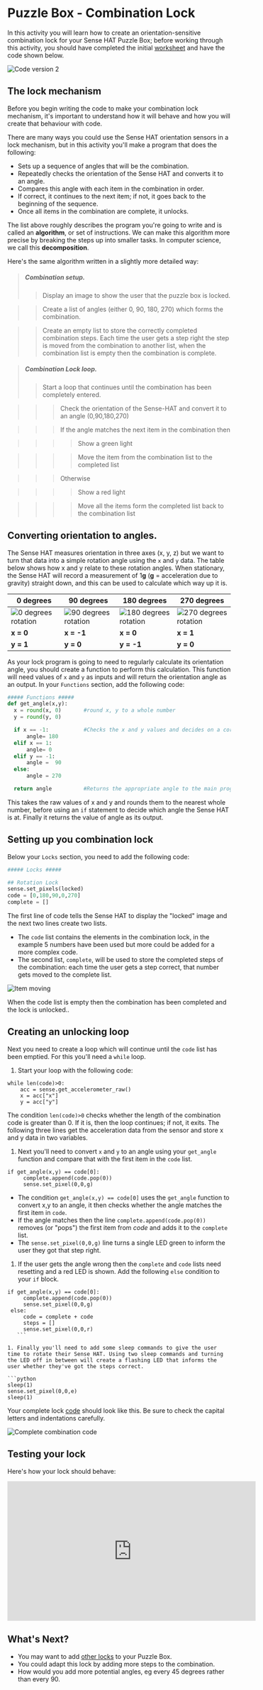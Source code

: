 # Puzzle Box - Combination Lock
In this activity you will learn how to create an orientation-sensitive combination lock for your Sense HAT Puzzle Box; before working through this activity, you should have completed the initial [worksheet](worksheet.md) and have the code shown below.

![Code version 2](/images/code2.png)

## The lock mechanism
Before you begin writing the code to make your combination lock mechanism, it's important to understand how it will behave and how you will create that behaviour with code.

There are many ways you could use the Sense HAT orientation sensors in a lock mechanism, but in this activity you'll make a program that does the following:

  - Sets up a sequence of angles that will be the combination.
  - Repeatedly checks the orientation of the Sense HAT and converts it to an angle.
  - Compares this angle with each item in the combination in order.
  - If correct, it continues to the next item; if not, it goes back to the beginning of the sequence.
  - Once all items in the combination are complete, it unlocks.

The list above roughly describes the program you're going to write and is called an **algorithm**, or set of instructions. We can make this algorithm more precise by breaking the steps up into smaller tasks. In computer science, we call this **decomposition**.

Here's the same algorithm written in a slightly more detailed way:

> ##### Combination setup.  
> > Display an image to show the user that the puzzle box is locked.

> > Create a list of angles (either 0, 90, 180, 270) which forms the combination.  

> > Create an empty list to store the correctly completed combination steps. Each time the user gets a step right the step is moved from the combination to another list, when the combination list is empty then the combination is complete.  

> ##### Combination Lock loop.  
> > Start a loop that continues until the combination has been completely entered.  

> > > Check the orientation of the Sense-HAT and convert it to an angle (0,90,180,270)  

> > > If the angle matches the next item in the combination then  

> > > > Show a green light  

> > > > Move the item from the combination list to the completed list  

> > > Otherwise  

> > > > Show a red light  

> > > > Move all the items form the completed list back to the combination list  


## Converting orientation to angles.
The Sense HAT measures orientation in three axes (x, y, z) but we want to turn that data into a simple rotation angle using the `x` and `y` data. The table below shows how x and y relate to these rotation angles. When stationary, the Sense HAT will record a measurement of 1**g** (**g** = acceleration due to gravity) straight down, and this can be used to calculate which way up it is.

|  0 degrees | 90 degrees  | 180 degrees | 270 degrees |
| - | - | - | - |
| ![0 degrees rotation](images/sense0.png) | ![90 degrees rotation](images/sense90.png) | ![180 degrees rotation](images/sense180.png) | ![270 degrees rotation](images/sense270.png) |
| **x = 0** | **x = -1** | **x = 0** | **x = 1** |
| **y = 1** | **y = 0** | **y = -1** | **y = 0** |

As your lock program is going to need to regularly calculate its orientation angle, you should create a function to perform this calculation. This function will need values of `x` and `y` as inputs and will return the orientation angle as an output. In your `Functions` section, add the following code:

```python
##### Functions #####
def get_angle(x,y):
  x = round(x, 0)       #round x, y to a whole number
  y = round(y, 0)

  if x == -1:           #Checks the x and y values and decides on a corresponding angle
      angle= 180
  elif x == 1:           
      angle= 0
  elif y == -1:
      angle =  90
  else:
      angle = 270  

  return angle          #Returns the appropriate angle to the main program.
```

This takes the raw values of x and y and rounds them to the nearest whole number, before using an `if` statement to decide which angle the Sense HAT is at. Finally it returns the value of angle as its output.

## Setting up you combination lock
Below your `Locks` section, you need to add the following code:

```python
##### Locks #####

## Rotation Lock
sense.set_pixels(locked)
code = [0,180,90,0,270]
complete = []
```

The first line of code tells the Sense HAT to display the "locked" image and the next two lines create two lists.
- The `code` list contains the elements in the combination lock, in the example 5 numbers have been used but more could be added for a more complex code.
- The second list, `complete`, will be used to store the completed steps of the combination: each time the user gets a step correct, that number gets moved to the complete list.

![Item moving](images/list-move.png)

When the code list is empty then the combination has been completed and the lock is unlocked..

## Creating an unlocking loop

Next you need to create a loop which will continue until the `code` list has been emptied. For this you'll need a `while` loop.

1. Start your loop with the following code:

  ```python3
  while len(code)>0:
      acc = sense.get_accelerometer_raw()
      x = acc["x"]
      y = acc["y"]
  ```

  The condition `len(code)>0` checks whether the length of the combination code is greater than 0. If it is, then the loop continues; if not, it exits.
  The following three lines get the acceleration data from the sensor and store x and y data in two variables.

1. Next you'll need to convert `x` and `y` to an angle using your `get_angle` function and compare that with the first item in the `code` list.

  ```python3
  if get_angle(x,y) == code[0]:
       complete.append(code.pop(0))
       sense.set_pixel(0,0,g)
  ```

  - The condition `get_angle(x,y) == code[0]` uses the `get_angle` function to convert x,y to an angle, it then checks whether the angle matches the first item in `code`.
  - If the angle matches then the line `complete.append(code.pop(0))` removes (or "pops") the first item from *code* and adds it to the `complete` list.
  - The `sense.set_pixel(0,0,g)` line turns a single LED green to inform the user they got that step right.

1. If the user gets the angle wrong then the `complete` and `code` lists need resetting and a red LED is shown. Add the following `else` condition to your `if` block.

  ```python3
  if get_angle(x,y) == code[0]:
       complete.append(code.pop(0))
       sense.set_pixel(0,0,g)
   else:
       code = complete + code
       steps = []
       sense.set_pixel(0,0,r)
     ```

1. Finally you'll need to add some sleep commands to give the user time to rotate their Sense HAT. Using two sleep commands and turning the LED off in between will create a flashing LED that informs the user whether they've got the steps correct.

```python
  sleep(1)
  sense.set_pixel(0,0,e)
  sleep(1)
```

Your complete lock [code](code/puzzle_box_combination.py) should look like this. Be sure to check the capital letters and indentations carefully.

![Complete combination code](images/combination_code.png)

## Testing your lock
Here's how your lock should behave:

<iframe width="560" height="315" src="https://www.youtube.com/embed/RnWAOWRMkIQ" frameborder="0" allowfullscreen></iframe>

## What's Next?
- You may want to add [other locks](worksheet.md) to your Puzzle Box.
- You could adapt this lock by adding more steps to the combination.
- How would you add more potential angles, eg every 45 degrees rather than every 90.
